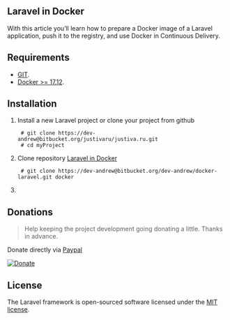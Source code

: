 ## Laravel in Docker

With this article you’ll learn how to prepare a Docker image of a Laravel application, push it to the registry, and use Docker in Continuous Delivery.

## Requirements
- [GIT](https://git-scm.com/downloads).
- [Docker >= 17.12](https://www.docker.com/products/docker/).
## Installation
    
1. Install a new Laravel project or clone your project from github

        # git clone https://dev-andrew@bitbucket.org/justivaru/justiva.ru.git
        # cd myProject
        
2. Clone repository [Laravel in Docker](https://bitbucket.org/dev-andrew/docker-laravel/src/master/)

        # git clone https://dev-andrew@bitbucket.org/dev-andrew/docker-laravel.git docker

3. 
## Donations

> Help keeping the project development going donating a little. 
> Thanks in advance.

Donate directly via [Paypal](https://www.paypal.me/AndrewNdl)

[![Donate](https://img.shields.io/badge/Donate-PayPal-green.svg)](https://www.paypal.me/AndrewNdl) 

## License

The Laravel framework is open-sourced software licensed under the [MIT license](https://opensource.org/licenses/MIT).
